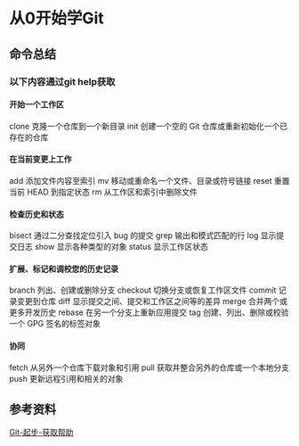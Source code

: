 # 从0开始学Git

## 命令总结

### 以下内容通过git help获取

#### 开始一个工作区
   clone		克隆一个仓库到一个新目录
   init		创建一个空的 Git 仓库或重新初始化一个已存在的仓库

#### 在当前变更上工作
   add		添加文件内容至索引
   mv		移动或重命名一个文件、目录或符号链接
   reset		重置当前 HEAD 到指定状态
   rm		从工作区和索引中删除文件

#### 检查历史和状态
   bisect		通过二分查找定位引入 bug 的提交
   grep		输出和模式匹配的行
   log		显示提交日志
   show		显示各种类型的对象
   status		显示工作区状态

#### 扩展、标记和调校您的历史记录
   branch		列出、创建或删除分支
   checkout		切换分支或恢复工作区文件
   commit		记录变更到仓库
   diff		显示提交之间、提交和工作区之间等的差异
   merge		合并两个或更多开发历史
   rebase		在另一个分支上重新应用提交
   tag		创建、列出、删除或校验一个 GPG 签名的标签对象

#### 协同
   fetch		从另外一个仓库下载对象和引用
   pull		获取并整合另外的仓库或一个本地分支
   push		更新远程引用和相关的对象

## 参考资料

[Git-起步-获取帮助](https://git-scm.com/book/zh/v2/%E8%B5%B7%E6%AD%A5-%E8%8E%B7%E5%8F%96%E5%B8%AE%E5%8A%A9)